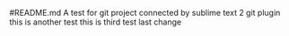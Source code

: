 #README.md
A test for git project connected by sublime text 2 git plugin
this is another test
this is third test
last change